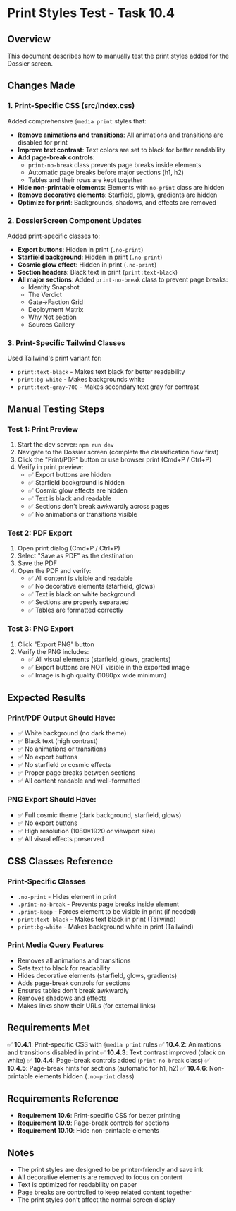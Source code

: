 # Print Styles Test - Task 10.4

## Overview
This document describes how to manually test the print styles added for the Dossier screen.

## Changes Made

### 1. Print-Specific CSS (src/index.css)
Added comprehensive `@media print` styles that:
- **Remove animations and transitions**: All animations and transitions are disabled for print
- **Improve text contrast**: Text colors are set to black for better readability
- **Add page-break controls**: 
  - `print-no-break` class prevents page breaks inside elements
  - Automatic page breaks before major sections (h1, h2)
  - Tables and their rows are kept together
- **Hide non-printable elements**: Elements with `no-print` class are hidden
- **Remove decorative elements**: Starfield, glows, gradients are hidden
- **Optimize for print**: Backgrounds, shadows, and effects are removed

### 2. DossierScreen Component Updates
Added print-specific classes to:
- **Export buttons**: Hidden in print (`.no-print`)
- **Starfield background**: Hidden in print (`.no-print`)
- **Cosmic glow effect**: Hidden in print (`.no-print`)
- **Section headers**: Black text in print (`print:text-black`)
- **All major sections**: Added `print-no-break` class to prevent page breaks:
  - Identity Snapshot
  - The Verdict
  - Gate→Faction Grid
  - Deployment Matrix
  - Why Not section
  - Sources Gallery

### 3. Print-Specific Tailwind Classes
Used Tailwind's print variant for:
- `print:text-black` - Makes text black for better readability
- `print:bg-white` - Makes backgrounds white
- `print:text-gray-700` - Makes secondary text gray for contrast

## Manual Testing Steps

### Test 1: Print Preview
1. Start the dev server: `npm run dev`
2. Navigate to the Dossier screen (complete the classification flow first)
3. Click the "Print/PDF" button or use browser print (Cmd+P / Ctrl+P)
4. Verify in print preview:
   - ✅ Export buttons are hidden
   - ✅ Starfield background is hidden
   - ✅ Cosmic glow effects are hidden
   - ✅ Text is black and readable
   - ✅ Sections don't break awkwardly across pages
   - ✅ No animations or transitions visible

### Test 2: PDF Export
1. Open print dialog (Cmd+P / Ctrl+P)
2. Select "Save as PDF" as the destination
3. Save the PDF
4. Open the PDF and verify:
   - ✅ All content is visible and readable
   - ✅ No decorative elements (starfield, glows)
   - ✅ Text is black on white background
   - ✅ Sections are properly separated
   - ✅ Tables are formatted correctly

### Test 3: PNG Export
1. Click "Export PNG" button
2. Verify the PNG includes:
   - ✅ All visual elements (starfield, glows, gradients)
   - ✅ Export buttons are NOT visible in the exported image
   - ✅ Image is high quality (1080px wide minimum)

## Expected Results

### Print/PDF Output Should Have:
- ✅ White background (no dark theme)
- ✅ Black text (high contrast)
- ✅ No animations or transitions
- ✅ No export buttons
- ✅ No starfield or cosmic effects
- ✅ Proper page breaks between sections
- ✅ All content readable and well-formatted

### PNG Export Should Have:
- ✅ Full cosmic theme (dark background, starfield, glows)
- ✅ No export buttons
- ✅ High resolution (1080×1920 or viewport size)
- ✅ All visual effects preserved

## CSS Classes Reference

### Print-Specific Classes
- `.no-print` - Hides element in print
- `.print-no-break` - Prevents page breaks inside element
- `.print-keep` - Forces element to be visible in print (if needed)
- `print:text-black` - Makes text black in print (Tailwind)
- `print:bg-white` - Makes background white in print (Tailwind)

### Print Media Query Features
- Removes all animations and transitions
- Sets text to black for readability
- Hides decorative elements (starfield, glows, gradients)
- Adds page-break controls for sections
- Ensures tables don't break awkwardly
- Removes shadows and effects
- Makes links show their URLs (for external links)

## Requirements Met

✅ **10.4.1**: Print-specific CSS with `@media print` rules
✅ **10.4.2**: Animations and transitions disabled in print
✅ **10.4.3**: Text contrast improved (black on white)
✅ **10.4.4**: Page-break controls added (`print-no-break` class)
✅ **10.4.5**: Page-break hints for sections (automatic for h1, h2)
✅ **10.4.6**: Non-printable elements hidden (`.no-print` class)

## Requirements Reference
- **Requirement 10.6**: Print-specific CSS for better printing
- **Requirement 10.9**: Page-break controls for sections
- **Requirement 10.10**: Hide non-printable elements

## Notes
- The print styles are designed to be printer-friendly and save ink
- All decorative elements are removed to focus on content
- Text is optimized for readability on paper
- Page breaks are controlled to keep related content together
- The print styles don't affect the normal screen display
